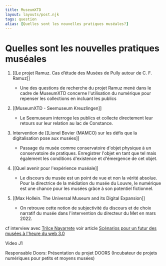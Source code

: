 ```yaml
---
title: MuseumXTD
layout: layouts/post.njk
tags: question
alias: [Quelles sont les nouvelles pratiques muséales?]
---
```

# Quelles sont les nouvelles pratiques muséales

1. [[Le projet Ramuz. Cas d’étude des Musées de Pully autour de C. F. Ramuz]]
	- Une des questions de recherche du projet Ramuz mené dans le cadre de MuseumXTD concerne l'utilisation du numérique pour repenser les collections en incluant les publics 
2. [[MuseumXTD - Seemuseum Kreuzlingen]]
	- Le Seemuseum interroge les publics et collecte directement leur retours sur leur relation au lac de Constance. 
3. Intervention de [[Lionel Bovier (MAMCO) sur les défis que la digitalisation pose aux musées]] 
	- Passage du musée comme conservatoire d'objet physique à un conservatoire de pratiques. Enregistrer l'objet en tant que tel mais également les conditions d'existence et d'émergence de cet objet. 

4. [[Quel avenir pour l'expérience muséale]]
	- Le discours du musée est un point de vue et non la vérité absolue. Pour la directrice de la médiation du musée du Louvre, le numérique est une chance pour les musées grâce à son potentiel fictionnel. 
5. [[Max Hollein. The Universal Museum and its Digital Expansion]]
	- On retrouve cette notion de subjectivité du discours et de choix narratif du musée dans l'intervention du directeur du Met en mars 2022. 

cf interview avec [Trilce Navarrete](https://metis-lab.com/2022/05/02/musees-et-numerique-un-entretien-avec-trilce-navarrete/)
voir article [Scénarios pour un futur des musées à l'heure du web 3.0](https://www.bem.builders/share/scnarios-pour-un-futur-des-muses-lheure-du-web-30)

Video J1

Responsable Doors: Présentation du projet DOORS (Incubateur de projets numériques pour petits et moyens musées)